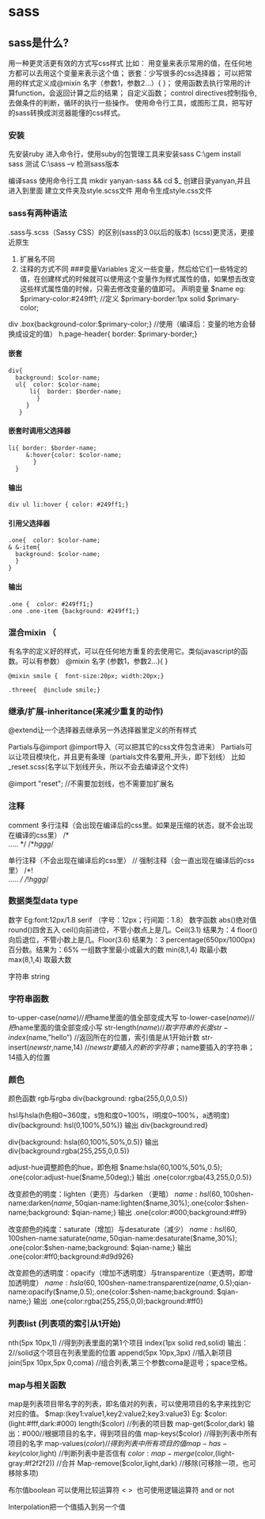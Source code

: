 # sass

## sass是什么?
用一种更灵活更有效的方式写css样式
比如：
用变量来表示常用的值，在任何地方都可以去用这个变量来表示这个值；
嵌套：少写很多的css选择器；
可以把常用的样式定义成@mixin 名字（参数1，参数2…）{ }；
使用函数去执行常用的计算function，会返回计算之后的结果；
自定义函数；
control directives控制指令,去做条件的判断，循环的执行一些操作。
使用命令行工具，或图形工具，把写好的sass转换成浏览器能懂的css样式。

### 安装
先安装ruby
进入命令行，使用suby的包管理工具来安装sass
C:\gem install sass
测试
C:\sass –v   检测sass版本

编译sass
使用命令行工具
mkdir  yanyan-sass  &&  cd  $_    创建目录yanyan,并且进入到里面
建立文件夹及style.scss文件
用命令生成style.css文件

### sass有两种语法
.sass与.scss（Sassy CSS）的区别(sass的3.0以后的版本)
(scss)更灵活，更接近原生
1. 扩展名不同
2. 注释的方式不同
###变量Variables
定义一些变量，然后给它们一些特定的值，在创建样式的时候就可以使用这个变量作为样式属性的值，如果想去改变这些样式属性值的时候，只需去修改变量的值即可。 
声明变量
$name
eg:  $primary-color:#249ff1;  //定义
$primary-border:1px solid $primary-color;

div .box{background-color:$primary-color;}  //使用（编译后：变量的地方会替换成设定的值）
h.page-header{ border: $primary-border;}

#### 嵌套
````
div{  
  background: $color-name;  
  ul{  color: $color-name;    
      li{  border: $border-name;    
        }  
     }
   }
````

#### 嵌套时调用父选择器
````
li{ border: $border-name;  
     &:hover{color: $color-name;
       }
  }
````

#### 输出
````
div ul li:hover { color: #249ff1;}
````

#### 引用父选择器
````
.one{  color: $color-name;  
& &-item{   
  background: $color-name;
  }
}
````

#### 输出
````
.one {  color: #249ff1;}
.one .one-item {background: #249ff1;}
````


### 混合mixin （
有名字的定义好的样式，可以在任何地方重复的去使用它。类似javascript的函数。可以有参数）
@mixin 名字 (参数1，参数2…){  }
````
@mixin smile {  font-size:20px; width:20px;}

.threee{  @include smile;}
````

### 继承/扩展-inheritance(来减少重复的动作)
@extend让一个选择器去继承另一外选择器里定义的所有样式

Partials与@import
@import导入（可以把其它的css文件包含进来）
Partials可以让项目模块化，并且更有条理（partials文件名要用_开头，即下划线）
比如_reset.scss(名字以下划线开头，所以不会去编译这个文件)

@import "reset"; //不需要加划线，也不需要加扩展名

### 注释
comment
多行注释（会出现在编译后的css里。如果是压缩的状态，就不会出现在编译的css里）
/*  
…..
*/
/**hggg*/

单行注释（不会出现在编译后的css里）
//
强制注释（会一直出现在编译后的css里）
/*!  
…..
*/
/*!*hggg*/


### 数据类型data type
数字
Eg:font:12px/1.8 serif （字号：12px；行间距：1.8）
数字函数
abs()绝对值
round()四舍五入
ceil()向前进位，不管小数点上是几。Ceil(3.1) 结果为：4
floor()向后退位，不管小数上是几。Floor(3.6) 结果为：3
percentage(650px/1000px)百分数。结果为：65%
一组数字里最小或最大的数
min(8,1,4) 取最小数
max(8,1,4) 取最大数

字符串
string

### 字符串函数
to-upper-case($name) //把$name里面的值全部变成大写
to-lower-case($name) //把$name里面的值全部变成小写
str-length($name) //取字符串的长度
str-index($name,”hello”) //返回所在的位置，索引值是从1开始计数
str-insert($newstr,$name,14) //$newstr要插入的新的字符串；$name要插入的字符串；14插入的位置
### 颜色
颜色函数
rgb与rgba
div{background: rgba(255,0,0,0.5)}

hsl与hsla(h色相0~360度，s饱和度0~100%，l明度0~100%，a透明度)
div{background: hsl(0,100%,50%)}
输出
div{background:red}

div{background: hsla(60,100%,50%,0.5)}
输出
div{background:rgba(255,255,0,0.5)}

adjust-hue调整颜色的hue，即色相
$name:hsla(60,100%,50%,0.5);
.one{color:adjust-hue($name,50deg);}
输出
.one{color:rgba(43,255,0,0.5)}

改变颜色的明度：lighten（更亮）与darken （更暗）
$name:hsl(60,100%,50%); $shen-name:darken($name,50%); $qian-name:lighten($name,30%);.one{color:$shen-name;background: $qian-name;}
输出
.one{color:#000;background:#ff9}

改变颜色的纯度：saturate（增加）与desaturate（减少）
$name:hsl(60,100%,50%); $shen-name:saturate($name,50%); $qian-name:desaturate($name,30%); .one{color:$shen-name;background: $qian-name;}
输出
.one{color:#ff0;background:#d9d926}

改变颜色的透明度：opacify（增加不透明度）与transparentize（更透明，即增加透明度）
$name:hsla(60,100%,50%,0.5);$shen-name:transparentize($name,0.5);$qian-name:opacify($name,0.5);.one{color:$shen-name;background: $qian-name;}
输出
.one{color:rgba(255,255,0,0);background:#ff0}

### 列表list  (列表项的索引从1开始)
nth(5px 10px,1) //得到列表里面的第1个项目
index(1px solid red,solid)  输出：2//solid这个项目在列表里面的位置
append(5px 10px,3px)  //插入新项目
join(5px 10px,5px 0,coma)  //组合列表,第三个参数coma是逗号；space空格。

### map与相关函数
map是列表项目带名字的列表，即名值对的列表，可以使用项目的名字来找到它对应的值。
$map:(key1:value1,key2:value2;key3:value3)
Eg: $color:(light:#fff,dark:#000)
length($color) //列表的项目数
map-get($color,dark) 输出：#000//根据项目的名字，得到项目的值
map-keys($color)  //得到列表中所有项目的名字
map-values($color)   //得到列表中所有项目的值
map-has-key($color,light)  //判断列表中是否信有
$color:map-merge($color,(light-gray:#f2f2f2))    //合并
Map-remove($color,light,dark) //移除(可移除一项，也可移除多项)

布尔值boolean
可以使用比较运算符 < > 
也可使用逻辑运算符 and  or  not

Interpolation把一个值插入到另一个值
